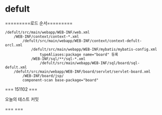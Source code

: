 # defult

=========로드 순서=========

	/defult/src/main/webapp/WEB-INF/web.xml	
		/WEB-INF/context/context-*.xml
			/defult/src/main/webapp/WEB-INF/context/context-defult-orcl.xml
				/defult/src/main/webapp/WEB-INF/mybatis/mybatis-config.xml
					typeAliases:package name="board" 등록
				/WEB-INF/sql/**/sql-*.xml
					/defult/src/main/webapp/WEB-INF/sql/board/sql-defult.xml
		/defult/src/main/webapp/WEB-INF/board/servlet/servlet-board.xml
			/WEB-INF/board/jsp/
			component-scan base-package="board"
	
=== 151102 ===

오늘의 테스트 커밋

=== ===
